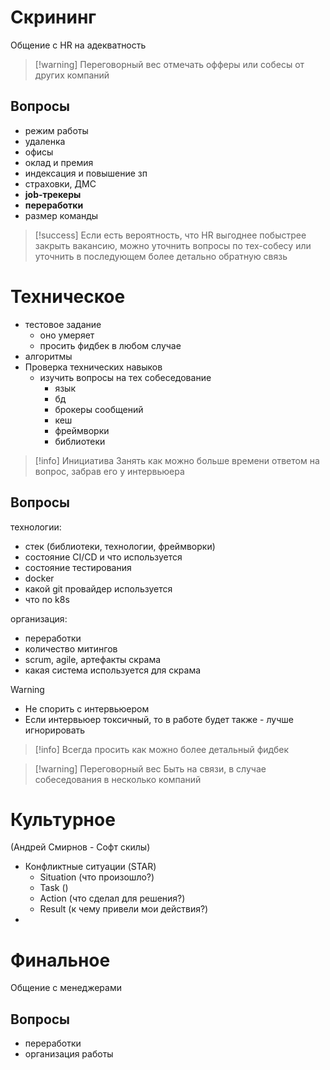 # Скрининг
Общение с HR на адекватность

> [!warning] Переговорный вес
> отмечать офферы или собесы от других компаний

## Вопросы
- режим работы
- удаленка
- офисы
- оклад и премия
- индексация и повышение зп
- страховки, ДМС
- **job-трекеры**
- **переработки**
- размер команды

> [!success]
> Если есть вероятность, что HR выгоднее побыстрее закрыть вакансию, можно уточнить вопросы по тех-собесу или уточнить в последующем более детально обратную связь

# Техническое
- тестовое задание
	- оно умеряет
	- просить фидбек в любом случае
- алгоритмы
- Проверка технических навыков
	- изучить вопросы на тех собеседование
		- язык
		- бд
		- брокеры сообщений
		- кеш
		- фреймворки
		- библиотеки

> [!info] Инициатива
> Занять как можно больше времени ответом на вопрос, забрав его у интервьюера

## Вопросы
технологии:
- стек (библиотеки, технологии, фреймворки)
- состояние CI/CD и что используется
- состояние тестирования
- docker
- какой git провайдер используется
- что по k8s

организация:
- переработки
- количество митингов
- scrum, agile, артефакты скрама
- какая система используется для скрама

> [!warning]
> - Не спорить с интервьюером
> - Если интервьюер токсичный, то в работе будет также - лучше игнорировать

> [!info] Всегда просить как можно более детальный фидбек

> [!warning] Переговорный вес
> Быть на связи, в случае собеседования в несколько компаний

# Культурное
(Андрей Смирнов - Софт скилы)
- Конфликтные ситуации (STAR)
	- Situation (что произошло?)
	- Task ()
	- Action (что сделал для решения?)
	- Result (к чему привели мои действия?)
- 

# Финальное
Общение с менеджерами

## Вопросы
- переработки
- организация работы